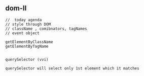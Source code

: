 ## dom-II

    //  today agenda 
    // style through DOM
    // className , comibnators, tagNames
    // event object

    getElementByClassName
    getElementByTagName


    querySelector (vvi)

    querySelector will select only 1st element which it matches


